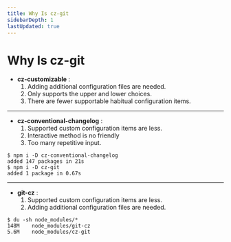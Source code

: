 ```yaml
---
title: Why Is cz-git
sidebarDepth: 1
lastUpdated: true
---
```


# Why Is cz-git

- **cz-customizable** :     
  1. Adding additional configuration files are needed.
  2. Only supports the upper and lower choices.
  3. There are fewer supportable habitual configuration items.

---

- **cz-conventional-changelog** :     
  1. Supported custom configuration items are less.
  2. Interactive method is no friendly
  3. Too many repetitive input.

```sh{4}
$ npm i -D cz-conventional-changelog
added 147 packages in 21s
$ npm i -D cz-git
added 1 package in 0.67s
```

---

- **git-cz** :      
  1. Supported custom configuration items are less.
  2. Adding additional configuration files are needed.

```sh{3}
$ du -sh node_modules/*
148M	node_modules/git-cz
5.6M	node_modules/cz-git
```
